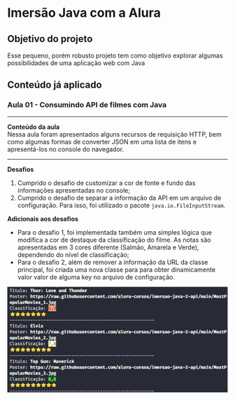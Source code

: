 # Imersão Java com a Alura

## Objetivo do projeto
Esse pequeno, porém robusto projeto tem como objetivo explorar algumas possibilidades de uma aplicação web com Java

## Conteúdo já aplicado
### Aula 01 - Consumindo API de filmes com Java
---
**Conteúdo da aula**  
Nessa aula foram apresentados alguns recursos de requisição HTTP, bem como algumas formas de converter JSON em uma lista de itens e apresentá-los no console do navegador.

---
**Desafios**  
1. Cumprido o desafio de customizar a cor de fonte e fundo das informações apresentadas no console;
2. Cumprido o desafio de separar a informação da API em um arquivo de configuração. Para isso, foi utilizado o pacote `java.io.FileInputStream`.

**Adicionais aos desafios**  
- Para o desafio 1, foi implementada também uma simples lógica que modifica a cor de destaque da classificação do filme. As notas são apresentadas em 3 cores diferente (Salmão, Amarela e Verde), dependendo do nível de classificação;
- Para o desafio 2, além de remover a informação da URL da classe principal, foi criada uma nova classe para para obter dinamicamente valor valor de alguma key no arquivo de configuração.

![Aula 01](./src/assets/lesson-one.png)